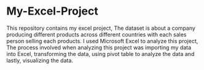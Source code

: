 # My-Excel-Project
This repository contains my excel project,
The dataset is about a company producing different products across different countries with each sales person selling each products.
I used Microsoft Excel to analyze this project,
The process involved when analyzing this project was importing my data into Excel, transforming the data, using pivot table to analyze the data and lastly, visualizing the data.
